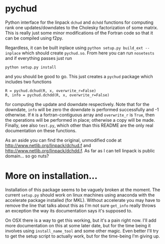 pychud
======

Python interface for the linpack `dchud` and `dchdd` functions for computing
rank one updates/downdates to the Cholesky factorization of some matrix. This is
really just some minor modifications of the Fortran code so that it can be
compiled using f2py.

Regardless, it can be built inplace using `python setup.py build_ext --inplace`
which should create `pychud.so`. From here you can run `nosetests` and if
everything passes just run

    python setup.py install

and you should be good to go. This just creates a `pychud` package which
includes two functions

    R = pychud.dchud(R, x, overwrite_r=False)
    R, info = pychud.dchdd(R, x, overwrite_r=False)

for computing the update and downdate respectively. Note that for the
downdate, `info` will be zero the downdate is performed successfully and -1
otherwise. If `R` is a fortran-contiguous array and `overwrite_r` is `True`,
then the operations will be performed in place; otherwise a copy will be made.
Finally, see also `test.py`, which other than this README are the only real
documentation on these functions.

As an aside you can find the original, unmodified code at
http://www.netlib.org/linpack/dchud.f and http://www.netlib.org/linpack/dchdd.f.
As far as I can tell linpack is public domain... so go nuts?


More on installation...
========================

Installation of this package seems to be vaguely broken at the moment. The
current `setup.py` should work on linux machines using anaconda with the
accelerate package installed (for MKL). Without accelerate you may have to
remove the line that talks about this as I'm not sure `get_info` really throws
an exception the way its documentation says it's supposed to.

On OSX there is a way to get this working, but it's a pain right now. I'll add
more documentation on this at some later date, but for the time being it
involves using `install_name_tool` and some other magic. Even better I'll try to
get the setup script to actually work, but for the time-being I'm giving up.
